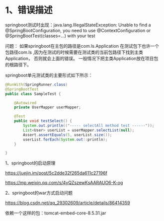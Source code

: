 


# 1、错误描述
springboot测试时出现：java.lang.IllegalStateException: 
Unable to find a @SpringBootConfiguration, 
you need to use @ContextConfiguration or @SpringBootTest(classes=...) with your test

问题：
如果springboot在主包的路径是com.ls.Application
在测试包下也许一个包路径com.ls ,因为在测试的时候需要在测试类的当前包路径下找到主类Application，
否则就会上面的错误。
一般情况下把主类Application放在项目包的根路径下。

springboot单元测试类的主要形式如下所示：

```java
@RunWith(SpringRunner.class)
@SpringBootTest
public class SampleTest {

    @Autowired
    private UserMapper userMapper;

    @Test
    public void testSelect() {
        System.out.println(("----- selectAll method test ------"));
        List<User> userList = userMapper.selectList(null);
        Assert.assertEquals(5, userList.size());
        userList.forEach(System.out::println);
    }

}
```


1、springboot的启动原理


https://juejin.im/post/5c2dde32f265da611c27196f

https://mp.weixin.qq.com/s/4yQZszewKsAARAUO6-K-og



2、springboot的war方式启动问题

https://blog.csdn.net/qq_29302609/article/details/86414359


依赖一个这样的包：tomcat-embed-core-8.5.31.jar